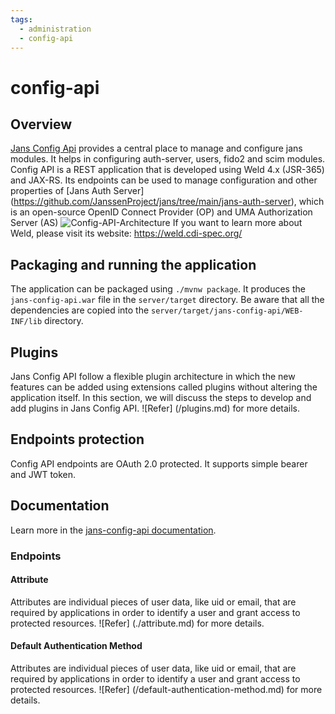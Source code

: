 ```yaml
---
tags:
  - administration
  - config-api
---
```


# config-api

## Overview
[Jans Config Api](https://github.com/JanssenProject/jans/tree/main/jans-config-api) provides a central place to manage and configure jans modules.
It helps in configuring auth-server, users, fido2 and scim modules.
Config API is a REST application that is developed using Weld 4.x (JSR-365) and JAX-RS. Its endpoints can be used to manage configuration and other properties of [Jans Auth Server] (https://github.com/JanssenProject/jans/tree/main/jans-auth-server), which is an open-source OpenID Connect Provider (OP) and UMA Authorization Server (AS)
![Config-API-Architecture](../../../assets/config-api-architecture.png)
If you want to learn more about Weld, please visit its website: https://weld.cdi-spec.org/

## Packaging and running the application
The application can be packaged using `./mvnw package`.
It produces the `jans-config-api.war` file in the `server/target` directory.
Be aware that all the dependencies are copied into the `server/target/jans-config-api/WEB-INF/lib` directory.

## Plugins
Jans Config API follow a flexible plugin architecture in which the new features can be added using extensions called plugins without altering the application itself. In this section, we will discuss the steps to develop and add plugins in Jans Config API.
![Refer] (/plugins.md) for more details.

## Endpoints protection
Config API endpoints are OAuth 2.0 protected. It supports simple bearer and JWT token.

## Documentation
Learn more in the [jans-config-api documentation](https://gluu.org/swagger-ui/?url=https://raw.githubusercontent.com/JanssenProject/jans/main/jans-config-api/docs/jans-config-api-swagger.yaml).

### Endpoints
#### Attribute
Attributes are individual pieces of user data, like uid or email, that are required by applications in order to identify a user and grant access to protected resources.
![Refer] (./attribute.md) for more details.

#### Default Authentication Method
Attributes are individual pieces of user data, like uid or email, that are required by applications in order to identify a user and grant access to protected resources.
![Refer] (/default-authentication-method.md) for more details.
